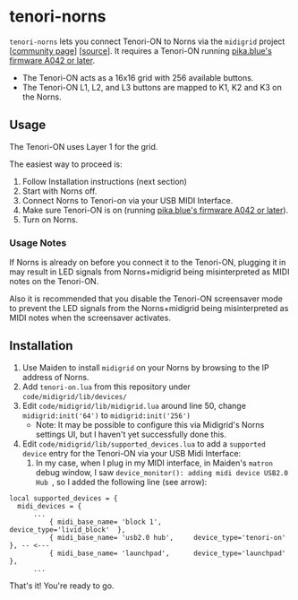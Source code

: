 # tenori-norns

`tenori-norns` lets you connect Tenori-ON to Norns via the `midigrid` project [[community page](https://norns.community/midigrid)] [[source](https://github.com/jaggednz/midigrid)].  It requires a Tenori-ON running [pika.blue's firmware A042 or later](https://www.pika.blue/posts/tenori-on/releases/).

* The Tenori-ON acts as a 16x16 grid with 256 available buttons.  
* The Tenori-ON L1, L2, and L3 buttons are mapped to K1, K2 and K3 on the Norns.

## Usage

The Tenori-ON uses Layer 1 for the grid.

The easiest way to proceed is:
1. Follow Installation instructions (next section)
1. Start with Norns off.
1. Connect Norns to Tenori-on via your USB MIDI Interface.
1. Make sure Tenori-ON is on (running [pika.blue's firmware A042 or later](https://www.pika.blue/posts/tenori-on/releases/)).
1. Turn on Norns.

### Usage Notes 

If Norns is already on before you connect it to the Tenori-ON, plugging 
it in may result in LED signals from Norns+midigrid being misinterpreted as MIDI notes on the Tenori-ON.

Also it is recommended that you disable the Tenori-ON screensaver mode to prevent the LED signals from the Norns+midigrid being misinterpreted as MIDI notes when the screensaver activates.

## Installation

1. Use Maiden to install `midigrid` on your Norns by browsing to the IP address of Norns.
1. Add `tenori-on.lua` from this repository under `code/midigrid/lib/devices/`
1. Edit `code/midigrid/lib/midigrid.lua` around line 50, change `midigrid:init('64')` to `midigrid:init('256')`
    * Note: It may be possible to configure this via Midigrid's Norns settings UI, but I haven't yet successfully done this. 
1. Edit `code/midigrid/lib/supported_devices.lua` to add a `supported device` entry for the Tenori-ON via your USB Midi Interface:
    1. In my case, when I plug in my MIDI interface, in Maiden's `matron` debug window, I saw `device_monitor(): adding midi device USB2.0 Hub
`, so I added the following line (see arrow):
```
local supported_devices = {
  midi_devices = {
      ...
          { midi_base_name= 'block 1',        device_type='livid_block'  },
          { midi_base_name= 'usb2.0 hub',     device_type='tenori-on'    }, -- <---
          { midi_base_name= 'launchpad',      device_type='launchpad'    },
      ...
``` 

That's it! You're ready to go.


